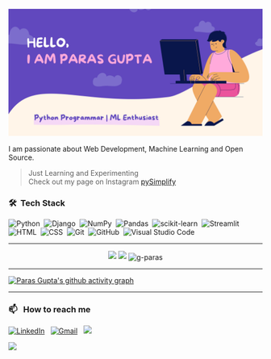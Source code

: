 ![asdf](./banner.jpg)

<!-- ## Hello there 👋, I am Paras Gupta
### I am an Engineering Student and Python Programmer 💻 -->


I am passionate about Web Development, Machine Learning and Open Source.

> Just Learning and Experimenting \
> Check out my page on Instagram [pySimplify](https://instagram.com/pysimplify)

### 🛠 &nbsp;Tech Stack

![Python](https://img.shields.io/badge/-Python%20-%23013243.svg?style=for-the-badge&logo=python)&nbsp;
![Django](https://img.shields.io/badge/-Flask%20-%23013243.svg?style=for-the-badge&logo=flask&logoColor=white)&nbsp;
![NumPy](https://img.shields.io/badge/numpy%20-%23013243.svg?&style=for-the-badge&logo=numpy&logoColor=white)&nbsp;
![Pandas](https://img.shields.io/badge/pandas%20-%23013243.svg?&style=for-the-badge&logo=pandas&logoColor=white)&nbsp;
![scikit-learn](https://img.shields.io/badge/sklearn%20-%23013243.svg?&style=for-the-badge&logo=scikit-learn)&nbsp;
![Streamlit](https://img.shields.io/badge/streamlit%20-%23013243.svg?&style=for-the-badge&logo=streamlit)&nbsp;\
![HTML](https://img.shields.io/badge/-HTML%20-%23013243.svg?style=for-the-badge&logo=HTML5)&nbsp;
![CSS](https://img.shields.io/badge/-CSS%20-%23013243.svg?style=for-the-badge&logo=CSS3&logoColor=1572B6)&nbsp;
![Git](https://img.shields.io/badge/-Git%20-%23013243.svg?style=for-the-badge&logo=git)&nbsp;
![GitHub](https://img.shields.io/badge/-GitHub%20-%23013243.svg?style=for-the-badge&logo=github)&nbsp;
![Visual Studio Code](https://img.shields.io/badge/-Visual%20Studio%20Code%20-%23013243.svg?style=for-the-badge&logo=visual-studio-code&logoColor=007ACC)&nbsp;


---


<p  align="center">
  <img width="48%" src="https://github-readme-stats.vercel.app/api?username=g-paras&show_icons=true&theme=onedark" />
  <img width="48%" src="https://github-readme-streak-stats.herokuapp.com/?user=g-paras&theme=onedark" />
<img align="center" src="https://github-readme-stats.vercel.app/api/top-langs?username=g-paras&show_icons=true&locale=en&layout=compact&theme=onedark" alt="g-paras" />

</p>

---

[![Paras Gupta's github activity graph](https://activity-graph.herokuapp.com/graph?username=g-paras&theme=xcode)](https://github.com/g-paras/g-paras)

----

### 📫 &nbsp; How to reach me


<a href="https://www.linkedin.com/in/parasguptaec/"><img alt="LinkedIn" src="https://img.shields.io/badge/linkedin%20-%230077B5.svg?&style=for-the-badge&logo=linkedin&logoColor=white"/></a> &nbsp;
<a href="mailto:guptaparas039@gmail.com"><img alt="Gmail" src="https://img.shields.io/badge/Gmail-D14836?style=for-the-badge&logo=gmail&logoColor=white" /></a> &nbsp;
<a href="https://instagram.com/_gparas_"><img src="https://img.shields.io/badge/-@_gparas__-E4405F?style=for-the-badge&logo=Instagram&logoColor=white"/></a> &nbsp;

![](https://estruyf-github.azurewebsites.net/api/VisitorHit?user=g-paras&repo=g-paras&countColor=%237B1E7A)


<!--
**g-paras/g-paras** is a ✨ _special_ ✨ repository because its `README.md` (this file) appears on your GitHub profile.

Here are some ideas to get you started:

- 🔭 I’m currently working on ...
- 🌱 I’m currently learning ...
- 👯 I’m looking to collaborate on ...
- 🤔 I’m looking for help with ...
- 💬 Ask me about ...
- 📫 How to reach me: ...
- 😄 Pronouns: ...
- ⚡ Fun fact: ...
-->

